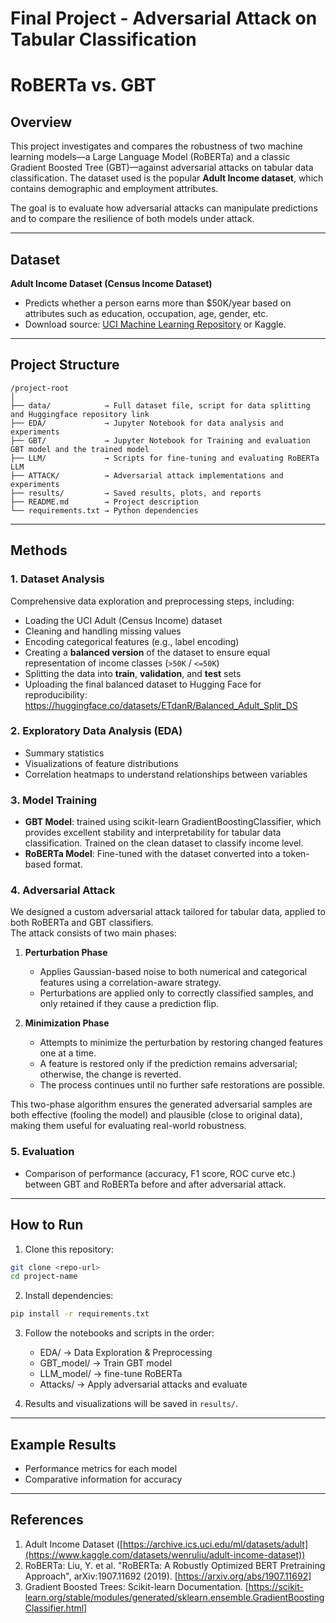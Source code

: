 # Final Project - Adversarial Attack on Tabular Classification
# RoBERTa vs. GBT

## Overview

This project investigates and compares the robustness of two machine learning models—a Large Language Model (RoBERTa) and a classic Gradient Boosted Tree (GBT)—against adversarial attacks on tabular data classification. The dataset used is the popular **Adult Income dataset**, which contains demographic and employment attributes.

The goal is to evaluate how adversarial attacks can manipulate predictions and to compare the resilience of both models under attack.

---

## Dataset

**Adult Income Dataset (Census Income Dataset)**

* Predicts whether a person earns more than \$50K/year based on attributes such as education, occupation, age, gender, etc.
* Download source: [UCI Machine Learning Repository](https://archive.ics.uci.edu/ml/datasets/adult) or Kaggle.

---

## Project Structure

```
/project-root
│
├── data/            → Full dataset file, script for data splitting and Huggingface repository link  
├── EDA/             → Jupyter Notebook for data analysis and experiments
├── GBT/             → Jupyter Notebook for Training and evaluation GBT model and the trained model
├── LLM/             → Scripts for fine-tuning and evaluating RoBERTa LLM
├── ATTACK/          → Adversarial attack implementations and experiments
├── results/         → Saved results, plots, and reports
├── README.md        → Project description
└── requirements.txt → Python dependencies
```

---

## Methods

### 1. Dataset Analysis

Comprehensive data exploration and preprocessing steps, including:

* Loading the UCI Adult (Census Income) dataset
* Cleaning and handling missing values
* Encoding categorical features (e.g., label encoding)
* Creating a **balanced version** of the dataset to ensure equal representation of income classes (`>50K` / `<=50K`)
* Splitting the data into **train**, **validation**, and **test** sets
* Uploading the final balanced dataset to Hugging Face for reproducibility:
  https://huggingface.co/datasets/ETdanR/Balanced_Adult_Split_DS


### 2. Exploratory Data Analysis (EDA)

* Summary statistics
* Visualizations of feature distributions
* Correlation heatmaps to understand relationships between variables


### 3. Model Training

* **GBT Model**: trained using scikit-learn GradientBoostingClassifier, which provides excellent stability and interpretability for tabular data classification. Trained on the clean dataset to classify income level.
* **RoBERTa Model**: Fine-tuned with the dataset converted into a token-based format.


### 4. Adversarial Attack

We designed a custom adversarial attack tailored for tabular data, applied to both RoBERTa and GBT classifiers.  
The attack consists of two main phases:

1. **Perturbation Phase**  
   - Applies Gaussian-based noise to both numerical and categorical features using a correlation-aware strategy.  
   - Perturbations are applied only to correctly classified samples, and only retained if they cause a prediction flip.  

2. **Minimization Phase**  
   - Attempts to minimize the perturbation by restoring changed features one at a time.  
   - A feature is restored only if the prediction remains adversarial; otherwise, the change is reverted.  
   - The process continues until no further safe restorations are possible.

This two-phase algorithm ensures the generated adversarial samples are both effective (fooling the model) and plausible (close to original data), making them useful for evaluating real-world robustness.



### 5. Evaluation

* Comparison of performance (accuracy, F1 score, ROC curve etc.) between GBT and RoBERTa before and after adversarial attack.

---

## How to Run

1. Clone this repository:

```bash
git clone <repo-url>
cd project-name
```

2. Install dependencies:

```bash
pip install -r requirements.txt
```

3. Follow the notebooks and scripts in the order:

   * EDA/ → Data Exploration & Preprocessing
   * GBT\_model/ → Train GBT model
   * LLM\_model/ → fine-tune RoBERTa
   * Attacks/ → Apply adversarial attacks and evaluate

4. Results and visualizations will be saved in `results/`.

---

## Example Results

* Performance metrics for each model
* Comparative information for accuracy 

---

## References

1. Adult Income Dataset ([https://archive.ics.uci.edu/ml/datasets/adult](https://www.kaggle.com/datasets/wenruliu/adult-income-dataset))
2. RoBERTa: Liu, Y. et al. "RoBERTa: A Robustly Optimized BERT Pretraining Approach", arXiv:1907.11692 (2019). [https://arxiv.org/abs/1907.11692]
3. Gradient Boosted Trees: Scikit-learn Documentation. [https://scikit-learn.org/stable/modules/generated/sklearn.ensemble.GradientBoostingClassifier.html]
